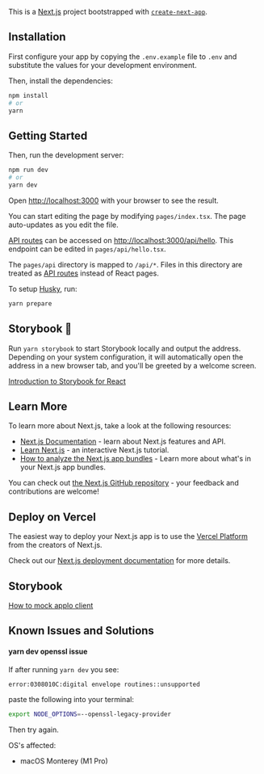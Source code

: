 This is a [Next.js](https://nextjs.org/) project bootstrapped with [`create-next-app`](https://github.com/vercel/next.js/tree/canary/packages/create-next-app).

## Installation

First configure your app by copying the `.env.example` file to `.env` and substitute the values
for your development environment.

Then, install the dependencies:

```bash
npm install
# or
yarn
```

## Getting Started

Then, run the development server:

```bash
npm run dev
# or
yarn dev
```

Open [http://localhost:3000](http://localhost:3000) with your browser to see the result.

You can start editing the page by modifying `pages/index.tsx`. The page auto-updates as you edit the file.

[API routes](https://nextjs.org/docs/api-routes/introduction) can be accessed on [http://localhost:3000/api/hello](http://localhost:3000/api/hello). This endpoint can be edited in `pages/api/hello.tsx`.

The `pages/api` directory is mapped to `/api/*`. Files in this directory are treated as [API routes](https://nextjs.org/docs/api-routes/introduction) instead of React pages.

To setup [Husky](https://typicode.github.io/husky), run:
```bash
yarn prepare
```

## Storybook 📖
Run `yarn storybook` to start Storybook locally and output the address. Depending on your system configuration, it will automatically open the address in a new browser tab, and you'll be greeted by a welcome screen.

[Introduction to Storybook for React](https://storybook.js.org/docs/react/get-started/introduction)

## Learn More

To learn more about Next.js, take a look at the following resources:

- [Next.js Documentation](https://nextjs.org/docs) - learn about Next.js features and API.
- [Learn Next.js](https://nextjs.org/learn) - an interactive Next.js tutorial.
- [How to analyze the Next.js app bundles](https://flaviocopes.com/nextjs-analyze-app-bundle/) - Learn more about what's in your Next.js app bundles.

You can check out [the Next.js GitHub repository](https://github.com/vercel/next.js/) - your feedback and contributions are welcome!

## Deploy on Vercel

The easiest way to deploy your Next.js app is to use the [Vercel Platform](https://vercel.com/new?utm_medium=default-template&filter=next.js&utm_source=create-next-app&utm_campaign=create-next-app-readme) from the creators of Next.js.

Check out our [Next.js deployment documentation](https://nextjs.org/docs/deployment) for more details.

## Storybook
[How to mock applo client](https://storybook.js.org/addons/storybook-addon-apollo-client)

## Known Issues and Solutions

#### yarn dev openssl issue

If after running `yarn dev` you see:

```bash
error:0308010C:digital envelope routines::unsupported
```

paste the following into your terminal:

```bash
export NODE_OPTIONS=--openssl-legacy-provider
```

Then try again.

OS's affected:

- macOS Monterey (M1 Pro)
